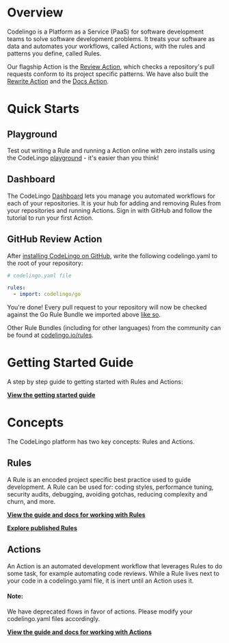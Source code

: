 # Overview

Codelingo is a Platform as a Service (PaaS) for software development teams to solve software development problems. It treats your software as data and automates your workflows, called Actions, with the rules and patterns you define, called Rules.

Our flagship Action is the [Review Action](https://www.codelingo.io/actions/codelingo/review), which checks a repository's pull requests conform to its project specific patterns. We have also built the [Rewrite Action](https://www.codelingo.io/actions/codelingo/rewrite) and the [Docs Action](https://www.codelingo.io/actions/codelingo/docs). 

# Quick Starts

## Playground

Test out writing a Rule and running a Action online with zero installs using the CodeLingo [playground](https://codelingo.io/playground) - it's easier than you think!

<!-- TODO image of the playground UI -->

<!-- TODO CLQL tutorial -->

## Dashboard

The CodeLingo [Dashboard](https://www.codelingo.io/dashboard) lets you manage you automated workflows for each of your repositories. It is your hub for adding and removing Rules from your repositories and running Actions. Sign in with GitHub and follow the tutorial to run your first Action.

## GitHub Review Action

After [installing CodeLingo on GitHub](https://github.com/apps/codelingo), write the following codelingo.yaml to the root of your repository:

```yaml
# codelingo.yaml file

rules:
  - import: codelingo/go
```

You're done! Every pull request to your repository will now be checked against the Go Rule Bundle we imported above [like so](https://github.com/codelingo/ReviewDemonstration/pull/1).

<!-- TODO add screenshot of review comment -->

Other Rule Bundles (including for other languages) from the community can be found at [codelingo.io/rules](https://www.codelingo.io/rules).

<!-- TODO add instructions on how to interact with Review Action with GitHub comments -->

# Getting Started Guide

A step by step guide to getting started with Rules and Actions: 

**[View the getting started guide](getting-started.md)**

# Concepts

The CodeLingo platform has two key concepts: Rules and Actions.

## Rules

A Rule is an encoded project specific best practice used to guide development. A Rule can be used for: coding styles, performance tuning, security audits, debugging, avoiding gotchas, reducing complexity and churn, and more.

**[View the guide and docs for working with Rules](concepts/rules.md)**

**[Explore published Rules](https://www.codelingo.io/rules)**

## Actions

An Action is an automated development workflow that leverages Rules to do some task, for example automating code reviews. While a Rule lives next to your code in a codelingo.yaml file, it is inert until an Action uses it.

#### Note:

We have deprecated flows in favor of actions. Please modify your codelingo.yaml files accordingly.

**[View the guide and docs for working with Actions](concepts/actions.md)**
